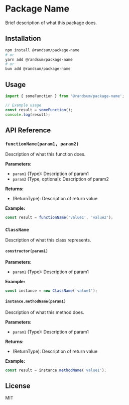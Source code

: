 # Package Name

Brief description of what this package does.

## Installation

```bash
npm install @randsum/package-name
# or
yarn add @randsum/package-name
# or
bun add @randsum/package-name
```

## Usage

```typescript
import { someFunction } from '@randsum/package-name';

// Example usage
const result = someFunction();
console.log(result);
```

## API Reference

### `functionName(param1, param2)`

Description of what this function does.

**Parameters:**
- `param1` (Type): Description of param1
- `param2` (Type, optional): Description of param2

**Returns:**
- (ReturnType): Description of return value

**Example:**
```typescript
const result = functionName('value1', 'value2');
```

### `ClassName`

Description of what this class represents.

#### `constructor(param1)`

**Parameters:**
- `param1` (Type): Description of param1

**Example:**
```typescript
const instance = new ClassName('value1');
```

#### `instance.methodName(param1)`

Description of what this method does.

**Parameters:**
- `param1` (Type): Description of param1

**Returns:**
- (ReturnType): Description of return value

**Example:**
```typescript
const result = instance.methodName('value1');
```

## License

MIT
